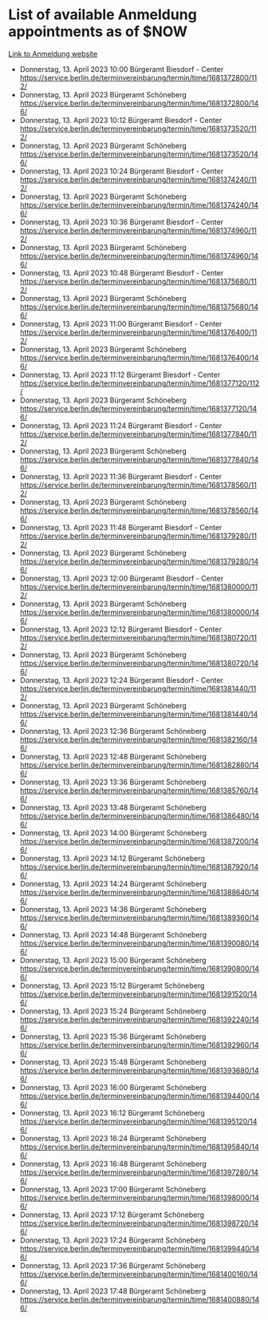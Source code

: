 # List of available Anmeldung appointments as of $NOW
[Link to Anmeldung website](https://service.berlin.de/terminvereinbarung/termin/tag.php?termin=1&anliegen[]=120686&dienstleisterlist=122210,122217,327316,122219,327312,122227,327314,122231,327346,122243,327348,122254,122252,329742,122260,329745,122262,329748,122271,327278,122273,327274,122277,327276,330436,122280,327294,122282,327290,122284,327292,122291,327270,122285,327266,122286,327264,122296,327268,150230,329760,122297,327286,122294,327284,122312,329763,122314,329775,122304,327330,122311,327334,122309,327332,317869,122281,327352,122279,329772,122283,122276,327324,122274,327326,122267,329766,122246,327318,122251,327320,122257,327322,122208,327298,122226,327300&herkunft=http%3A%2F%2Fservice.berlin.de%2Fdienstleistung%2F120686%2F)
- Donnerstag, 13. April 2023 10:00 Bürgeramt Biesdorf - Center https://service.berlin.de/terminvereinbarung/termin/time/1681372800/112/
- Donnerstag, 13. April 2023  Bürgeramt Schöneberg https://service.berlin.de/terminvereinbarung/termin/time/1681372800/146/
- Donnerstag, 13. April 2023 10:12 Bürgeramt Biesdorf - Center https://service.berlin.de/terminvereinbarung/termin/time/1681373520/112/
- Donnerstag, 13. April 2023  Bürgeramt Schöneberg https://service.berlin.de/terminvereinbarung/termin/time/1681373520/146/
- Donnerstag, 13. April 2023 10:24 Bürgeramt Biesdorf - Center https://service.berlin.de/terminvereinbarung/termin/time/1681374240/112/
- Donnerstag, 13. April 2023  Bürgeramt Schöneberg https://service.berlin.de/terminvereinbarung/termin/time/1681374240/146/
- Donnerstag, 13. April 2023 10:36 Bürgeramt Biesdorf - Center https://service.berlin.de/terminvereinbarung/termin/time/1681374960/112/
- Donnerstag, 13. April 2023  Bürgeramt Schöneberg https://service.berlin.de/terminvereinbarung/termin/time/1681374960/146/
- Donnerstag, 13. April 2023 10:48 Bürgeramt Biesdorf - Center https://service.berlin.de/terminvereinbarung/termin/time/1681375680/112/
- Donnerstag, 13. April 2023  Bürgeramt Schöneberg https://service.berlin.de/terminvereinbarung/termin/time/1681375680/146/
- Donnerstag, 13. April 2023 11:00 Bürgeramt Biesdorf - Center https://service.berlin.de/terminvereinbarung/termin/time/1681376400/112/
- Donnerstag, 13. April 2023  Bürgeramt Schöneberg https://service.berlin.de/terminvereinbarung/termin/time/1681376400/146/
- Donnerstag, 13. April 2023 11:12 Bürgeramt Biesdorf - Center https://service.berlin.de/terminvereinbarung/termin/time/1681377120/112/
- Donnerstag, 13. April 2023  Bürgeramt Schöneberg https://service.berlin.de/terminvereinbarung/termin/time/1681377120/146/
- Donnerstag, 13. April 2023 11:24 Bürgeramt Biesdorf - Center https://service.berlin.de/terminvereinbarung/termin/time/1681377840/112/
- Donnerstag, 13. April 2023  Bürgeramt Schöneberg https://service.berlin.de/terminvereinbarung/termin/time/1681377840/146/
- Donnerstag, 13. April 2023 11:36 Bürgeramt Biesdorf - Center https://service.berlin.de/terminvereinbarung/termin/time/1681378560/112/
- Donnerstag, 13. April 2023  Bürgeramt Schöneberg https://service.berlin.de/terminvereinbarung/termin/time/1681378560/146/
- Donnerstag, 13. April 2023 11:48 Bürgeramt Biesdorf - Center https://service.berlin.de/terminvereinbarung/termin/time/1681379280/112/
- Donnerstag, 13. April 2023  Bürgeramt Schöneberg https://service.berlin.de/terminvereinbarung/termin/time/1681379280/146/
- Donnerstag, 13. April 2023 12:00 Bürgeramt Biesdorf - Center https://service.berlin.de/terminvereinbarung/termin/time/1681380000/112/
- Donnerstag, 13. April 2023  Bürgeramt Schöneberg https://service.berlin.de/terminvereinbarung/termin/time/1681380000/146/
- Donnerstag, 13. April 2023 12:12 Bürgeramt Biesdorf - Center https://service.berlin.de/terminvereinbarung/termin/time/1681380720/112/
- Donnerstag, 13. April 2023  Bürgeramt Schöneberg https://service.berlin.de/terminvereinbarung/termin/time/1681380720/146/
- Donnerstag, 13. April 2023 12:24 Bürgeramt Biesdorf - Center https://service.berlin.de/terminvereinbarung/termin/time/1681381440/112/
- Donnerstag, 13. April 2023  Bürgeramt Schöneberg https://service.berlin.de/terminvereinbarung/termin/time/1681381440/146/
- Donnerstag, 13. April 2023 12:36 Bürgeramt Schöneberg https://service.berlin.de/terminvereinbarung/termin/time/1681382160/146/
- Donnerstag, 13. April 2023 12:48 Bürgeramt Schöneberg https://service.berlin.de/terminvereinbarung/termin/time/1681382880/146/
- Donnerstag, 13. April 2023 13:36 Bürgeramt Schöneberg https://service.berlin.de/terminvereinbarung/termin/time/1681385760/146/
- Donnerstag, 13. April 2023 13:48 Bürgeramt Schöneberg https://service.berlin.de/terminvereinbarung/termin/time/1681386480/146/
- Donnerstag, 13. April 2023 14:00 Bürgeramt Schöneberg https://service.berlin.de/terminvereinbarung/termin/time/1681387200/146/
- Donnerstag, 13. April 2023 14:12 Bürgeramt Schöneberg https://service.berlin.de/terminvereinbarung/termin/time/1681387920/146/
- Donnerstag, 13. April 2023 14:24 Bürgeramt Schöneberg https://service.berlin.de/terminvereinbarung/termin/time/1681388640/146/
- Donnerstag, 13. April 2023 14:36 Bürgeramt Schöneberg https://service.berlin.de/terminvereinbarung/termin/time/1681389360/146/
- Donnerstag, 13. April 2023 14:48 Bürgeramt Schöneberg https://service.berlin.de/terminvereinbarung/termin/time/1681390080/146/
- Donnerstag, 13. April 2023 15:00 Bürgeramt Schöneberg https://service.berlin.de/terminvereinbarung/termin/time/1681390800/146/
- Donnerstag, 13. April 2023 15:12 Bürgeramt Schöneberg https://service.berlin.de/terminvereinbarung/termin/time/1681391520/146/
- Donnerstag, 13. April 2023 15:24 Bürgeramt Schöneberg https://service.berlin.de/terminvereinbarung/termin/time/1681392240/146/
- Donnerstag, 13. April 2023 15:36 Bürgeramt Schöneberg https://service.berlin.de/terminvereinbarung/termin/time/1681392960/146/
- Donnerstag, 13. April 2023 15:48 Bürgeramt Schöneberg https://service.berlin.de/terminvereinbarung/termin/time/1681393680/146/
- Donnerstag, 13. April 2023 16:00 Bürgeramt Schöneberg https://service.berlin.de/terminvereinbarung/termin/time/1681394400/146/
- Donnerstag, 13. April 2023 16:12 Bürgeramt Schöneberg https://service.berlin.de/terminvereinbarung/termin/time/1681395120/146/
- Donnerstag, 13. April 2023 16:24 Bürgeramt Schöneberg https://service.berlin.de/terminvereinbarung/termin/time/1681395840/146/
- Donnerstag, 13. April 2023 16:48 Bürgeramt Schöneberg https://service.berlin.de/terminvereinbarung/termin/time/1681397280/146/
- Donnerstag, 13. April 2023 17:00 Bürgeramt Schöneberg https://service.berlin.de/terminvereinbarung/termin/time/1681398000/146/
- Donnerstag, 13. April 2023 17:12 Bürgeramt Schöneberg https://service.berlin.de/terminvereinbarung/termin/time/1681398720/146/
- Donnerstag, 13. April 2023 17:24 Bürgeramt Schöneberg https://service.berlin.de/terminvereinbarung/termin/time/1681399440/146/
- Donnerstag, 13. April 2023 17:36 Bürgeramt Schöneberg https://service.berlin.de/terminvereinbarung/termin/time/1681400160/146/
- Donnerstag, 13. April 2023 17:48 Bürgeramt Schöneberg https://service.berlin.de/terminvereinbarung/termin/time/1681400880/146/
